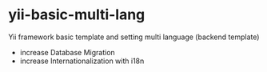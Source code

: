 # yii-basic-multi-lang
Yii framework basic template and setting multi language (backend template)


- increase Database Migration 
- increase Internationalization with i18n

